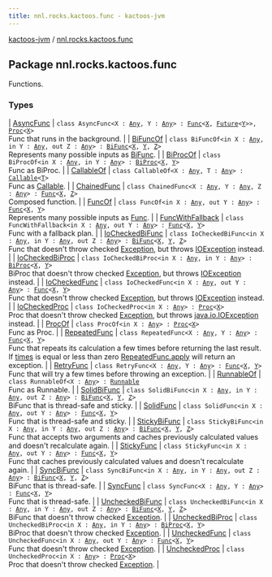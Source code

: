 ```yaml
---
title: nnl.rocks.kactoos.func - kactoos-jvm
---
```


[kactoos-jvm](../index.html) / [nnl.rocks.kactoos.func](./index.html)

## Package nnl.rocks.kactoos.func

Functions.

### Types

| [AsyncFunc](-async-func/index.html) | `class AsyncFunc<X : `[`Any`](https://kotlinlang.org/api/latest/jvm/stdlib/kotlin/-any/index.html)`, Y : `[`Any`](https://kotlinlang.org/api/latest/jvm/stdlib/kotlin/-any/index.html)`> : `[`Func`](../nnl.rocks.kactoos/-func/index.html)`<`[`X`](-async-func/index.html#X)`, `[`Future`](http://docs.oracle.com/javase/8/docs/api/java/util/concurrent/Future.html)`<`[`Y`](-async-func/index.html#Y)`>>, `[`Proc`](../nnl.rocks.kactoos/-proc/index.html)`<`[`X`](-async-func/index.html#X)`>`<br>Func that runs in the background. |
| [BiFuncOf](-bi-func-of/index.html) | `class BiFuncOf<in X : `[`Any`](https://kotlinlang.org/api/latest/jvm/stdlib/kotlin/-any/index.html)`, in Y : `[`Any`](https://kotlinlang.org/api/latest/jvm/stdlib/kotlin/-any/index.html)`, out Z : `[`Any`](https://kotlinlang.org/api/latest/jvm/stdlib/kotlin/-any/index.html)`> : `[`BiFunc`](../nnl.rocks.kactoos/-bi-func/index.html)`<`[`X`](-bi-func-of/index.html#X)`, `[`Y`](-bi-func-of/index.html#Y)`, `[`Z`](-bi-func-of/index.html#Z)`>`<br>Represents many possible inputs as [BiFunc](../nnl.rocks.kactoos/-bi-func/index.html). |
| [BiProcOf](-bi-proc-of/index.html) | `class BiProcOf<in X : `[`Any`](https://kotlinlang.org/api/latest/jvm/stdlib/kotlin/-any/index.html)`, in Y : `[`Any`](https://kotlinlang.org/api/latest/jvm/stdlib/kotlin/-any/index.html)`> : `[`BiProc`](../nnl.rocks.kactoos/-bi-proc/index.html)`<`[`X`](-bi-proc-of/index.html#X)`, `[`Y`](-bi-proc-of/index.html#Y)`>`<br>Func as BiProc. |
| [CallableOf](-callable-of/index.html) | `class CallableOf<X : `[`Any`](https://kotlinlang.org/api/latest/jvm/stdlib/kotlin/-any/index.html)`, T : `[`Any`](https://kotlinlang.org/api/latest/jvm/stdlib/kotlin/-any/index.html)`> : `[`Callable`](http://docs.oracle.com/javase/8/docs/api/java/util/concurrent/Callable.html)`<`[`T`](-callable-of/index.html#T)`>`<br>Func as [Callable](http://docs.oracle.com/javase/8/docs/api/java/util/concurrent/Callable.html). |
| [ChainedFunc](-chained-func/index.html) | `class ChainedFunc<X : `[`Any`](https://kotlinlang.org/api/latest/jvm/stdlib/kotlin/-any/index.html)`, Y : `[`Any`](https://kotlinlang.org/api/latest/jvm/stdlib/kotlin/-any/index.html)`, Z : `[`Any`](https://kotlinlang.org/api/latest/jvm/stdlib/kotlin/-any/index.html)`> : `[`Func`](../nnl.rocks.kactoos/-func/index.html)`<`[`X`](-chained-func/index.html#X)`, `[`Z`](-chained-func/index.html#Z)`>`<br>Composed function. |
| [FuncOf](-func-of/index.html) | `class FuncOf<in X : `[`Any`](https://kotlinlang.org/api/latest/jvm/stdlib/kotlin/-any/index.html)`, out Y : `[`Any`](https://kotlinlang.org/api/latest/jvm/stdlib/kotlin/-any/index.html)`> : `[`Func`](../nnl.rocks.kactoos/-func/index.html)`<`[`X`](-func-of/index.html#X)`, `[`Y`](-func-of/index.html#Y)`>`<br>Represents many possible inputs as [Func](../nnl.rocks.kactoos/-func/index.html). |
| [FuncWithFallback](-func-with-fallback/index.html) | `class FuncWithFallback<in X : `[`Any`](https://kotlinlang.org/api/latest/jvm/stdlib/kotlin/-any/index.html)`, out Y : `[`Any`](https://kotlinlang.org/api/latest/jvm/stdlib/kotlin/-any/index.html)`> : `[`Func`](../nnl.rocks.kactoos/-func/index.html)`<`[`X`](-func-with-fallback/index.html#X)`, `[`Y`](-func-with-fallback/index.html#Y)`>`<br>Func with a fallback plan. |
| [IoCheckedBiFunc](-io-checked-bi-func/index.html) | `class IoCheckedBiFunc<in X : `[`Any`](https://kotlinlang.org/api/latest/jvm/stdlib/kotlin/-any/index.html)`, in Y : `[`Any`](https://kotlinlang.org/api/latest/jvm/stdlib/kotlin/-any/index.html)`, out Z : `[`Any`](https://kotlinlang.org/api/latest/jvm/stdlib/kotlin/-any/index.html)`> : `[`BiFunc`](../nnl.rocks.kactoos/-bi-func/index.html)`<`[`X`](-io-checked-bi-func/index.html#X)`, `[`Y`](-io-checked-bi-func/index.html#Y)`, `[`Z`](-io-checked-bi-func/index.html#Z)`>`<br>Func that doesn't throw checked [Exception](https://kotlinlang.org/api/latest/jvm/stdlib/kotlin/-exception/index.html), but throws [IOException](http://docs.oracle.com/javase/8/docs/api/java/io/IOException.html) instead. |
| [IoCheckedBiProc](-io-checked-bi-proc/index.html) | `class IoCheckedBiProc<in X : `[`Any`](https://kotlinlang.org/api/latest/jvm/stdlib/kotlin/-any/index.html)`, in Y : `[`Any`](https://kotlinlang.org/api/latest/jvm/stdlib/kotlin/-any/index.html)`> : `[`BiProc`](../nnl.rocks.kactoos/-bi-proc/index.html)`<`[`X`](-io-checked-bi-proc/index.html#X)`, `[`Y`](-io-checked-bi-proc/index.html#Y)`>`<br>BiProc that doesn't throw checked [Exception](https://kotlinlang.org/api/latest/jvm/stdlib/kotlin/-exception/index.html), but throws [IOException](http://docs.oracle.com/javase/8/docs/api/java/io/IOException.html) instead. |
| [IoCheckedFunc](-io-checked-func/index.html) | `class IoCheckedFunc<in X : `[`Any`](https://kotlinlang.org/api/latest/jvm/stdlib/kotlin/-any/index.html)`, out Y : `[`Any`](https://kotlinlang.org/api/latest/jvm/stdlib/kotlin/-any/index.html)`> : `[`Func`](../nnl.rocks.kactoos/-func/index.html)`<`[`X`](-io-checked-func/index.html#X)`, `[`Y`](-io-checked-func/index.html#Y)`>`<br>Func that doesn't throw checked [Exception](https://kotlinlang.org/api/latest/jvm/stdlib/kotlin/-exception/index.html), but throws [IOException](http://docs.oracle.com/javase/8/docs/api/java/io/IOException.html) instead. |
| [IoCheckedProc](-io-checked-proc/index.html) | `class IoCheckedProc<in X : `[`Any`](https://kotlinlang.org/api/latest/jvm/stdlib/kotlin/-any/index.html)`> : `[`Proc`](../nnl.rocks.kactoos/-proc/index.html)`<`[`X`](-io-checked-proc/index.html#X)`>`<br>Proc that doesn't throw checked [Exception](https://kotlinlang.org/api/latest/jvm/stdlib/kotlin/-exception/index.html), but throws [java.io.IOException](http://docs.oracle.com/javase/8/docs/api/java/io/IOException.html) instead. |
| [ProcOf](-proc-of/index.html) | `class ProcOf<in X : `[`Any`](https://kotlinlang.org/api/latest/jvm/stdlib/kotlin/-any/index.html)`> : `[`Proc`](../nnl.rocks.kactoos/-proc/index.html)`<`[`X`](-proc-of/index.html#X)`>`<br>Func as Proc. |
| [RepeatedFunc](-repeated-func/index.html) | `class RepeatedFunc<X : `[`Any`](https://kotlinlang.org/api/latest/jvm/stdlib/kotlin/-any/index.html)`, Y : `[`Any`](https://kotlinlang.org/api/latest/jvm/stdlib/kotlin/-any/index.html)`> : `[`Func`](../nnl.rocks.kactoos/-func/index.html)`<`[`X`](-repeated-func/index.html#X)`, `[`Y`](-repeated-func/index.html#Y)`>`<br>Func that repeats its calculation a few times before returning the last result. If [times](#) is equal or less than zero [RepeatedFunc.apply](-repeated-func/apply.html) will return an exception. |
| [RetryFunc](-retry-func/index.html) | `class RetryFunc<X : `[`Any`](https://kotlinlang.org/api/latest/jvm/stdlib/kotlin/-any/index.html)`, Y : `[`Any`](https://kotlinlang.org/api/latest/jvm/stdlib/kotlin/-any/index.html)`> : `[`Func`](../nnl.rocks.kactoos/-func/index.html)`<`[`X`](-retry-func/index.html#X)`, `[`Y`](-retry-func/index.html#Y)`>`<br>Func that will try a few times before throwing an exception. |
| [RunnableOf](-runnable-of/index.html) | `class RunnableOf<X : `[`Any`](https://kotlinlang.org/api/latest/jvm/stdlib/kotlin/-any/index.html)`> : `[`Runnable`](http://docs.oracle.com/javase/8/docs/api/java/lang/Runnable.html)<br>Func as Runnable. |
| [SolidBiFunc](-solid-bi-func/index.html) | `class SolidBiFunc<in X : `[`Any`](https://kotlinlang.org/api/latest/jvm/stdlib/kotlin/-any/index.html)`, in Y : `[`Any`](https://kotlinlang.org/api/latest/jvm/stdlib/kotlin/-any/index.html)`, out Z : `[`Any`](https://kotlinlang.org/api/latest/jvm/stdlib/kotlin/-any/index.html)`> : `[`BiFunc`](../nnl.rocks.kactoos/-bi-func/index.html)`<`[`X`](-solid-bi-func/index.html#X)`, `[`Y`](-solid-bi-func/index.html#Y)`, `[`Z`](-solid-bi-func/index.html#Z)`>`<br>BiFunc that is thread-safe and sticky. |
| [SolidFunc](-solid-func/index.html) | `class SolidFunc<in X : `[`Any`](https://kotlinlang.org/api/latest/jvm/stdlib/kotlin/-any/index.html)`, out Y : `[`Any`](https://kotlinlang.org/api/latest/jvm/stdlib/kotlin/-any/index.html)`> : `[`Func`](../nnl.rocks.kactoos/-func/index.html)`<`[`X`](-solid-func/index.html#X)`, `[`Y`](-solid-func/index.html#Y)`>`<br>Func that is thread-safe and sticky. |
| [StickyBiFunc](-sticky-bi-func/index.html) | `class StickyBiFunc<in X : `[`Any`](https://kotlinlang.org/api/latest/jvm/stdlib/kotlin/-any/index.html)`, in Y : `[`Any`](https://kotlinlang.org/api/latest/jvm/stdlib/kotlin/-any/index.html)`, out Z : `[`Any`](https://kotlinlang.org/api/latest/jvm/stdlib/kotlin/-any/index.html)`> : `[`BiFunc`](../nnl.rocks.kactoos/-bi-func/index.html)`<`[`X`](-sticky-bi-func/index.html#X)`, `[`Y`](-sticky-bi-func/index.html#Y)`, `[`Z`](-sticky-bi-func/index.html#Z)`>`<br>Func that accepts two arguments and caches previously calculated values and doesn't recalculate again. |
| [StickyFunc](-sticky-func/index.html) | `class StickyFunc<in X : `[`Any`](https://kotlinlang.org/api/latest/jvm/stdlib/kotlin/-any/index.html)`, out Y : `[`Any`](https://kotlinlang.org/api/latest/jvm/stdlib/kotlin/-any/index.html)`> : `[`Func`](../nnl.rocks.kactoos/-func/index.html)`<`[`X`](-sticky-func/index.html#X)`, `[`Y`](-sticky-func/index.html#Y)`>`<br>Func that caches previously calculated values and doesn't recalculate again. |
| [SyncBiFunc](-sync-bi-func/index.html) | `class SyncBiFunc<in X : `[`Any`](https://kotlinlang.org/api/latest/jvm/stdlib/kotlin/-any/index.html)`, in Y : `[`Any`](https://kotlinlang.org/api/latest/jvm/stdlib/kotlin/-any/index.html)`, out Z : `[`Any`](https://kotlinlang.org/api/latest/jvm/stdlib/kotlin/-any/index.html)`> : `[`BiFunc`](../nnl.rocks.kactoos/-bi-func/index.html)`<`[`X`](-sync-bi-func/index.html#X)`, `[`Y`](-sync-bi-func/index.html#Y)`, `[`Z`](-sync-bi-func/index.html#Z)`>`<br>BiFunc that is thread-safe. |
| [SyncFunc](-sync-func/index.html) | `class SyncFunc<X : `[`Any`](https://kotlinlang.org/api/latest/jvm/stdlib/kotlin/-any/index.html)`, Y : `[`Any`](https://kotlinlang.org/api/latest/jvm/stdlib/kotlin/-any/index.html)`> : `[`Func`](../nnl.rocks.kactoos/-func/index.html)`<`[`X`](-sync-func/index.html#X)`, `[`Y`](-sync-func/index.html#Y)`>`<br>Func that is thread-safe. |
| [UncheckedBiFunc](-unchecked-bi-func/index.html) | `class UncheckedBiFunc<in X : `[`Any`](https://kotlinlang.org/api/latest/jvm/stdlib/kotlin/-any/index.html)`, in Y : `[`Any`](https://kotlinlang.org/api/latest/jvm/stdlib/kotlin/-any/index.html)`, out Z : `[`Any`](https://kotlinlang.org/api/latest/jvm/stdlib/kotlin/-any/index.html)`> : `[`BiFunc`](../nnl.rocks.kactoos/-bi-func/index.html)`<`[`X`](-unchecked-bi-func/index.html#X)`, `[`Y`](-unchecked-bi-func/index.html#Y)`, `[`Z`](-unchecked-bi-func/index.html#Z)`>`<br>BiFunc that doesn't throw checked [Exception](https://kotlinlang.org/api/latest/jvm/stdlib/kotlin/-exception/index.html). |
| [UncheckedBiProc](-unchecked-bi-proc/index.html) | `class UncheckedBiProc<in X : `[`Any`](https://kotlinlang.org/api/latest/jvm/stdlib/kotlin/-any/index.html)`, in Y : `[`Any`](https://kotlinlang.org/api/latest/jvm/stdlib/kotlin/-any/index.html)`> : `[`BiProc`](../nnl.rocks.kactoos/-bi-proc/index.html)`<`[`X`](-unchecked-bi-proc/index.html#X)`, `[`Y`](-unchecked-bi-proc/index.html#Y)`>`<br>BiProc that doesn't throw checked [Exception](https://kotlinlang.org/api/latest/jvm/stdlib/kotlin/-exception/index.html). |
| [UncheckedFunc](-unchecked-func/index.html) | `class UncheckedFunc<in X : `[`Any`](https://kotlinlang.org/api/latest/jvm/stdlib/kotlin/-any/index.html)`, out Y : `[`Any`](https://kotlinlang.org/api/latest/jvm/stdlib/kotlin/-any/index.html)`> : `[`Func`](../nnl.rocks.kactoos/-func/index.html)`<`[`X`](-unchecked-func/index.html#X)`, `[`Y`](-unchecked-func/index.html#Y)`>`<br>Func that doesn't throw checked [Exception](https://kotlinlang.org/api/latest/jvm/stdlib/kotlin/-exception/index.html). |
| [UncheckedProc](-unchecked-proc/index.html) | `class UncheckedProc<in X : `[`Any`](https://kotlinlang.org/api/latest/jvm/stdlib/kotlin/-any/index.html)`> : `[`Proc`](../nnl.rocks.kactoos/-proc/index.html)`<`[`X`](-unchecked-proc/index.html#X)`>`<br>Proc that doesn't throw checked [Exception](https://kotlinlang.org/api/latest/jvm/stdlib/kotlin/-exception/index.html). |

